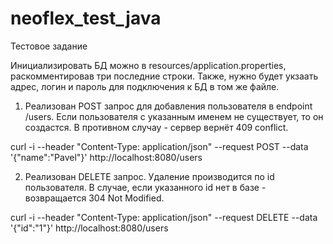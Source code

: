 # neoflex_test_java
Тестовое задание

Инициализировать БД можно в resources/application.properties, раскомментировав три последние строки. Также, нужно будет укзаать адрес, логин и пароль для подключения к БД в том же файле.

1. Реализован POST запрос для добавления пользователя в endpoint /users. Если пользователя с указанным именем не существует, то он создастся. В противном случау - сервер вернёт 409 conflict.

curl -i --header "Content-Type: application/json" --request POST --data '{"name":"Pavel"}' http://localhost:8080/users

2. Реализован DELETE запрос. Удаление производится по id пользователя. В случае, если указанного id нет в базе - возвращается 304 Not Modified.

curl -i --header "Content-Type: application/json" --request DELETE --data '{"id":"1"}' http://localhost:8080/users
